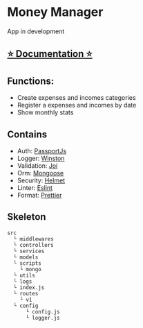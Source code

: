 # Money Manager

App in development

## [⭐ Documentation ⭐](https://documenter.getpostman.com/view/7899354/TzRX7QXZ)

## Functions:

- Create expenses and incomes categories
- Register a expenses and incomes by date
- Show monthly stats

## Contains

- Auth: [PassportJs](https://www.passportjs.org/)
- Logger: [Winston](https://www.npmjs.com/package/winston)
- Validation: [Joi](https://joi.dev/)
- Orm: [Mongoose](https://mongoosejs.com/)
- Security: [Helmet](https://helmetjs.github.io/)
- Linter: [Eslint](https://eslint.org/)
- Format: [Prettier](https://prettier.io/)

## Skeleton

```
src
  └ middlewares
  └ controllers
  └ services
  └ models
  └ scripts
    └ mongo
  └ utils
  └ logs
  └ index.js
  └ routes
    └ v1
  └ config
      └ config.js
      └ logger.js
```

